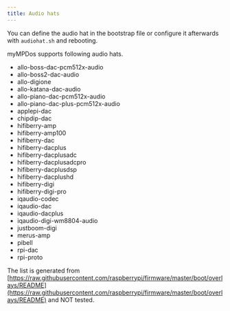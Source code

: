 ```yaml
---
title: Audio hats
---
```


You can define the audio hat in the bootstrap file or configure it afterwards with `audiohat.sh` and rebooting.

myMPDos supports following audio hats.

- allo-boss-dac-pcm512x-audio
- allo-boss2-dac-audio
- allo-digione
- allo-katana-dac-audio
- allo-piano-dac-pcm512x-audio
- allo-piano-dac-plus-pcm512x-audio
- applepi-dac
- chipdip-dac
- hifiberry-amp
- hifiberry-amp100
- hifiberry-dac
- hifiberry-dacplus
- hifiberry-dacplusadc
- hifiberry-dacplusadcpro
- hifiberry-dacplusdsp
- hifiberry-dacplushd
- hifiberry-digi
- hifiberry-digi-pro
- iqaudio-codec
- iqaudio-dac
- iqaudio-dacplus
- iqaudio-digi-wm8804-audio
- justboom-digi
- merus-amp
- pibell
- rpi-dac
- rpi-proto

The list is generated from [https://raw.githubusercontent.com/raspberrypi/firmware/master/boot/overlays/README](https://raw.githubusercontent.com/raspberrypi/firmware/master/boot/overlays/README) and NOT tested.
